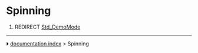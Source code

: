 # Spinning
1.  REDIRECT [Std_DemoMode](Std_DemoMode.md)



---
⏵ [documentation index](../README.md) > Spinning
